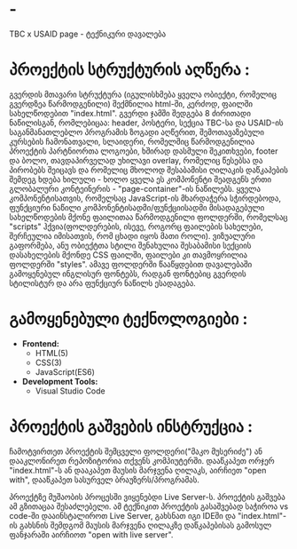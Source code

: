 # -
TBC x USAID page - ტექნიკური დავალება

# პროექტის სტრუქტურის აღწერა :
გვერდის მთავარი სტრუქტურა (იგულისხმება ყველა ობიექტი, რომელიც გვერდზეა წარმოდგენილი) შექმნილია html-ში, კერძოდ, ფაილში სახელწოდებით "index.html". 
გვერდი ჯამში შედგება 8 ძირითადი ნაწილისგან, რომლებიცაა: header, პოსტერი, სექცია TBC-სა და USAID-ის საგანმანათლებლო პროგრამის ზოგადი აღწერით, შემოთავაზებული კურსების ჩამონათვალი, სლაიდერი, რომელშიც წარმოდგენილია პროექტის პარტნიორთა ლოგოები, ხშირად დასმული შეკითხვები, footer და ბოლო, თავდაპირველად უხილავი overlay, რომელიც წესებსა და პირობებს შეიცავს და რომელიც მხოლოდ შესაბამისი ღილაკის დაწკაპების შემდეგ ხდება ხილული - ხოლო ყველა ეს კომპონენტი შეადგენს ერთი გლობალური კონტეინერის - "page-container"-ის ნაწილებს.
ყველა კომპონენტისათვის, რომელსაც JavaScript-ის მხარდაჭერა სჭირდებოდა, ფუნქციური ნაწილი კომპონენტისადმი/ფუნქციისადმი მისადაგებული სახელწოდების მქონე ფაილითაა წარმოდგენილი ფოლდერში, რომელსაც "scripts" ჰქვია(ფოლდერების, ისევე, როგორც ფაილების სახელები, შერჩეულია იმისათვის, რომ ცხადი იყოს მათი როლი).
ვიზუალური გაფორმება, ანუ ობიექტთა სტილი შენახულია შესაბამისი სექციის დასახელების მქონდე CSS ფაილში, ფაილები კი თავმოყრილია ფოლდერში "styles". ამავე ფოლდერში წააწყდებით დავალებაში გამოყენებულ ინგლისურ ფონტებს, რადგან ფონტებიც გვერდის სტილისტურ და არა ფუნქციურ ნაწილს ესადაგება.

# გამოყენებული ტექნოლოგიები :
- **Frontend:**
  - HTML(5)
  - CSS(3)
  - JavaScript(ES6)
- **Development Tools:**
  - Visual Studio Code

# პროექტის გაშვების ინსტრუქცია :
ჩამოტვირთეთ პროექტის შემცველი ფოლდერი("მაკო მუსერიძე") ან დააკლონირეთ რეპოზიტორია თქვენს კომპიუტერში. დააწკაპეთ ორჯერ "index.html"-ს ან დააკაპეთ მაუსის მარჯვენა ღილაკს, აირჩიეთ "open with", დააწკაპეთ სასურველ ბრაუზერს/პროგრამას.

პროექტზე მუშაობის პროცესში ვიყენებდი Live Server-ს. პროექტის გაშვება ამ გზითაცაა შესაძლებელი. ამ ტექნიკით პროექტის გასაშვებად საჭიროა vs code-ში დააინსტალიროთ Live Server, გახსნათ იგი IDEში და "index.html"-ის გახსნის შემდგომ მაუსის მარჯვენა ღილაკზე დაწკაპებისას გამოსულ ფანჯარაში აირჩიოთ "open with live server".
